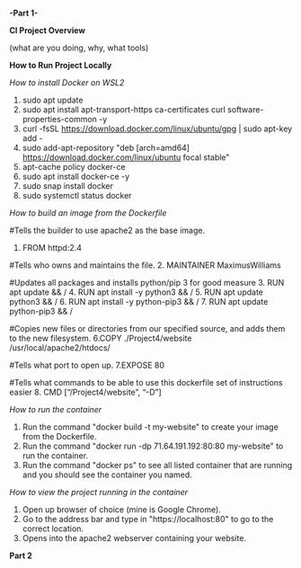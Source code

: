 **-Part 1-**

**CI Project Overview**

(what are you doing, why, what tools)


**How to Run Project Locally**

_How to install Docker on WSL2_
1. sudo apt update
2. sudo apt install apt-transport-https ca-certificates curl software-properties-common -y
3. curl -fsSL https://download.docker.com/linux/ubuntu/gpg | sudo apt-key add -
4. sudo add-apt-repository "deb [arch=amd64] https://download.docker.com/linux/ubuntu focal stable"
5. apt-cache policy docker-ce
6. sudo apt install docker-ce -y
7. sudo snap install docker
8. sudo systemctl status docker

_How to build an image from the Dockerfile_

#Tells the builder to use apache2 as the base image.
1. FROM httpd:2.4

#Tells who owns and maintains the file.
2. MAINTAINER MaximusWilliams

#Updates all packages and installs python/pip 3 for good measure
3. RUN apt update && /
4. RUN apt install -y python3 && /
5. RUN apt update python3 && /
6. RUN apt install -y python-pip3 && /
7. RUN apt update python-pip3 && /

#Copies new files or directories from our specified source, and adds them to the new filesystem.
6.COPY ./Project4/website /usr/local/apache2/htdocs/

#Tells what port to open up.
7.EXPOSE 80

#Tells what commands to be able to use this dockerfile set of instructions easier
8. CMD [“/Project4/website”, “-D”]

_How to run the container_
1. Run the command "docker build -t my-website" to create your image from the Dockerfile.
2. Run the command "docker run -dp 71.64.191.192:80:80 my-website" to run the container.
2. Run the command "docker ps" to see all listed container that are running and you should see the container you named.

_How to view the project running in the container_
1. Open up browser of choice (mine is Google Chrome).
2. Go to the address bar and type in "https://localhost:80" to go to the correct location.
3. Opens into the apache2 webserver containing your website.

**Part 2**
